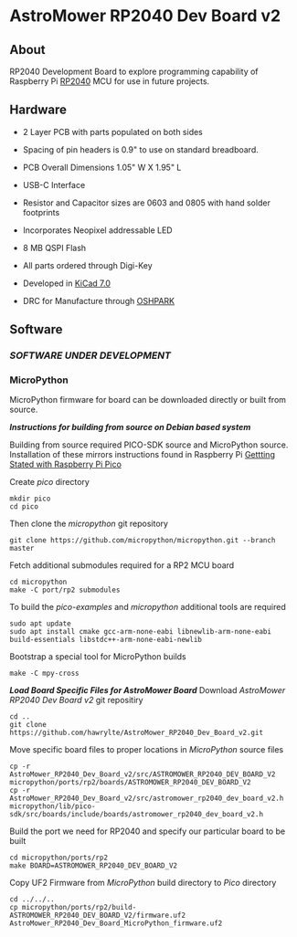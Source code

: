 # AstroMower RP2040 Dev Board v2
## About
RP2040 Development Board to explore programming capability of Raspberry Pi [RP2040](https://www.raspberrypi.com/products/rp2040/) MCU for use in future projects.

## Hardware
  * 2 Layer PCB with parts populated on both sides

  * Spacing of pin headers is 0.9" to use on standard breadboard.

  * PCB Overall Dimensions 1.05" W X 1.95" L

  * USB-C Interface

  * Resistor and Capacitor sizes are 0603 and 0805 with hand solder footprints

  * Incorporates Neopixel addressable LED

  * 8 MB QSPI Flash

  * All parts ordered through Digi-Key

  * Developed in [KiCad 7.0](https://www.kicad.org/)

  * DRC for Manufacture through [OSHPARK](https://oshpark.com/)

## Software
### ***SOFTWARE UNDER DEVELOPMENT***
### MicroPython
MicroPython firmware for board can be downloaded directly or built from source.

***Instructions for building from source on Debian based system***

Building from source required PICO-SDK source and MicroPython source. Installation of these mirrors instructions found in Raspberry Pi [Gettting Stated with Raspberry Pi Pico](https://datasheets.raspberrypi.com/pico/getting-started-with-pico.pdf)

Create *pico* directory
```
mkdir pico
cd pico
```
Then clone the *micropython* git repository
```
git clone https://github.com/micropython/micropython.git --branch master
```
Fetch additional submodules required for a RP2 MCU board
```
cd micropython
make -C port/rp2 submodules
```
To build the *pico-examples* and *micropython* additional tools are required
```
sudo apt update
sudo apt install cmake gcc-arm-none-eabi libnewlib-arm-none-eabi build-essentials libstdc++-arm-none-eabi-newlib
```
Bootstrap a special tool for MicroPython builds
```
make -C mpy-cross
```
***Load Board Specific Files for AstroMower Board***
Download *AstroMower RP2040 Dev Board v2* git repositiry
```
cd ..
git clone https://github.com/hawrylte/AstroMower_RP2040_Dev_Board_v2.git
```
Move specific board files to proper locations in *MicroPython* source files
```
cp -r AstroMower_RP2040_Dev_Board_v2/src/ASTROMOWER_RP2040_DEV_BOARD_V2 micropython/ports/rp2/boards/ASTROMOWER_RP2040_DEV_BOARD_V2
cp -r AstroMower_RP2040_Dev_Board_v2/src/astromower_rp2040_dev_board_v2.h micropython/lib/pico-sdk/src/boards/include/boards/astromower_rp2040_dev_board_v2.h
```
Build the port we need for RP2040 and specify our particular board to be built
```
cd micropython/ports/rp2
make BOARD=ASTROMOWER_RP2040_DEV_BOARD_V2
```
Copy UF2 Firmware from *MicroPython* build directory to *Pico* directory
```
cd ../../..
cp micropython/ports/rp2/build-ASTROMOWER_RP2040_DEV_BOARD_V2/firmware.uf2 AstroMower_RP2040_Dev_Board_MicroPython_firmware.uf2
```





